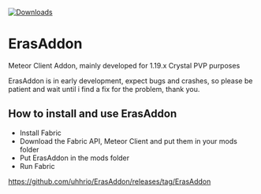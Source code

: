 [![Downloads](https://img.shields.io/github/downloads/erasdevv/ErasAddon/total?color=Downlaods&style=for-the-badge)](https://github.com/uhhrio/ErasAddon/releases/tag/ErasAddon)
# ErasAddon
Meteor Client Addon, mainly developed for 1.19.x Crystal PVP purposes

ErasAddon is in early development, expect bugs and crashes, so please be patient and wait until i find a fix for the problem, thank you.


## How to install and use ErasAddon

 - Install Fabric
 - Download the Fabric API, Meteor Client and put them in your mods folder
 - Put ErasAddon in the mods folder
 - Run Fabric

 

https://github.com/uhhrio/ErasAddon/releases/tag/ErasAddon
